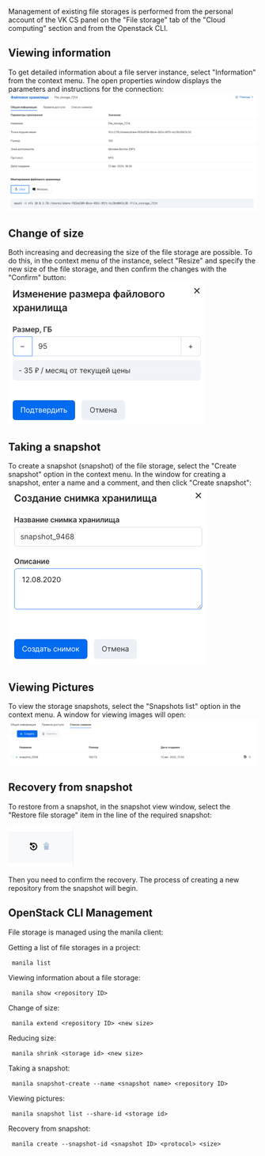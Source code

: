 Management of existing file storages is performed from the personal account of the VK CS panel on the "File storage" tab of the "Cloud computing" section and from the Openstack CLI.

Viewing information
-------------------

To get detailed information about a file server instance, select "Information" from the context menu. The open properties window displays the parameters and instructions for the connection:![](./assets/1597345180497-snimok-ekrana-2020-08-13-v-21.59.04.png)

Change of size
--------------

Both increasing and decreasing the size of the file storage are possible. To do this, in the context menu of the instance, select "Resize" and specify the new size of the file storage, and then confirm the changes with the "Confirm" button:![](./assets/1597343966724-snimok-ekrana-2020-08-13-v-21.38.06.png)

Taking a snapshot
-----------------

To create a snapshot (snapshot) of the file storage, select the "Create snapshot" option in the context menu. In the window for creating a snapshot, enter a name and a comment, and then click "Create snapshot":![](./assets/1597344221395-snimok-ekrana-2020-08-13-v-21.40.12.png)

Viewing Pictures
----------------

To view the storage snapshots, select the "Snapshots list" option in the context menu. A window for viewing images will open:![](./assets/1597344709554-snimok-ekrana-2020-08-13-v-21.51.40.png)

Recovery from snapshot
----------------------

To restore from a snapshot, in the snapshot view window, select the "Restore file storage" item in the line of the required snapshot:

![](./assets/1597348967223-snimok-ekrana-2020-08-13-v-22.53.42.png)

Then you need to confirm the recovery. The process of creating a new repository from the snapshot will begin.

OpenStack CLI Management
------------------------

File storage is managed using the manila client:

Getting a list of file storages in a project:

```
 manila list
```

Viewing information about a file storage:

```
 manila show <repository ID>
```

Change of size:

```
 manila extend <repository ID> <new size>
```

Reducing size:

```
 manila shrink <storage id> <new size>
```

Taking a snapshot:

```
 manila snapshot-create --name <snapshot name> <repository ID>
```

Viewing pictures:

```
 manila snapshot list --share-id <storage id>
```

Recovery from snapshot:

```
 manila create --snapshot-id <snapshot ID> <protocol> <size>
```